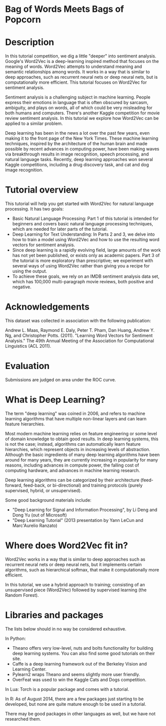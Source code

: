 # Bag of Words Meets Bags of Popcorn

# Description
In this tutorial competition, we dig a little "deeper" into sentiment analysis. Google's Word2Vec is a deep-learning inspired method that focuses on the meaning of words. Word2Vec attempts to understand meaning and semantic relationships among words. It works in a way that is similar to deep approaches, such as recurrent neural nets or deep neural nets, but is computationally more efficient. This tutorial focuses on Word2Vec for sentiment analysis.

Sentiment analysis is a challenging subject in machine learning. People express their emotions in language that is often obscured by sarcasm, ambiguity, and plays on words, all of which could be very misleading for both humans and computers. There's another Kaggle competition for movie review sentiment analysis. In this tutorial we explore how Word2Vec can be applied to a similar problem.

Deep learning has been in the news a lot over the past few years, even making it to the front page of the New York Times. These machine learning techniques, inspired by the architecture of the human brain and made possible by recent advances in computing power, have been making waves via breakthrough results in image recognition, speech processing, and natural language tasks. Recently, deep learning approaches won several Kaggle competitions, including a drug discovery task, and cat and dog image recognition.

# Tutorial overview
This tutorial will help you get started with Word2Vec for natural language processing. It has two goals:
- Basic Natural Language Processing: Part 1 of this tutorial is intended for beginners and covers basic natural language processing techniques, which are needed for later parts of the tutorial.
- Deep Learning for Text Understanding: In Parts 2 and 3, we delve into how to train a model using Word2Vec and how to use the resulting word vectors for sentiment analysis.
- Since deep learning is a rapidly evolving field, large amounts of the work has not yet been published, or exists only as academic papers. Part 3 of the tutorial is more exploratory than prescriptive; we experiment with several ways of using Word2Vec rather than giving you a recipe for using the output.
- To achieve these goals, we rely on an IMDB sentiment analysis data set, which has 100,000 multi-paragraph movie reviews, both positive and negative.

# Acknowledgements
This dataset was collected in association with the following publication:

Andrew L. Maas, Raymond E. Daly, Peter T. Pham, Dan Huang, Andrew Y. Ng, and Christopher Potts. (2011). "Learning Word Vectors for Sentiment Analysis." The 49th Annual Meeting of the Association for Computational Linguistics (ACL 2011).

# Evaluation
Submissions are judged on area under the ROC curve.

# What is Deep Learning?
The term "deep learning" was coined in 2006, and refers to machine learning algorithms that have multiple non-linear layers and can learn feature hierarchies.

Most modern machine learning relies on feature engineering or some level of domain knowledge to obtain good results. In deep learning systems, this is not the case; instead, algorithms can automatically learn feature hierarchies, which represent objects in increasing levels of abstraction. Although the basic ingredients of many deep learning algorithms have been around for many years, they are currently increasing in popularity for many reasons, including advances in compute power, the falling cost of computing hardware, and advances in machine learning research.

Deep learning algorithms can be categorized by their architecture (feed-forward, feed-back, or bi-directional) and training protocols (purely supervised, hybrid, or unsupervised).

Some good background materials include:
- "Deep Learning for Signal and Information Processing", by Li Deng and Dong Yu (out of Microsoft)
- "Deep Learning Tutorial" (2013 presentation by Yann LeCun and Marc'Aurelio Ranzato)

# Where does Word2Vec fit in?
Word2Vec works in a way that is similar to deep approaches such as recurrent neural nets or deep neural nets, but it implements certain algorithms, such as hierarchical softmax, that make it computationally more efficient.

In this tutorial, we use a hybrid approach to training; consisting of an unsupervised piece (Word2Vec) followed by supervised learning (the Random Forest).

# Libraries and packages
The lists below should in no way be considered exhaustive.

In Python:
- Theano offers very low-level, nuts and bolts functionality for building deep learning systems. You can also find some good tutorials on their site.
- Caffe is a deep learning framework out of the Berkeley Vision and Learning Center.
- Pylearn2 wraps Theano and seems slightly more user friendly.
- OverFeat was used to win the Kaggle Cats and Dogs competition.

In Lua:
Torch is a popular package and comes with a tutorial.

In R:
As of August 2014, there are a few packages just starting to be developed, but none are quite mature enough to be used in a tutorial.


There may be good packages in other languages as well, but we have not researched them.
